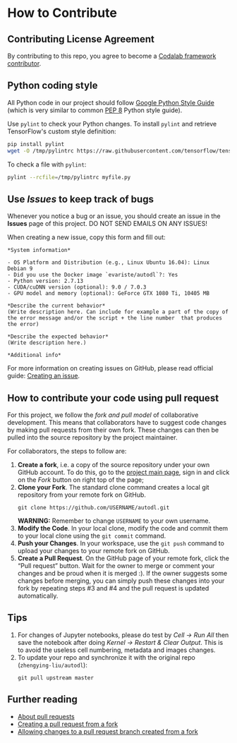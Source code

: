 How to Contribute
=================

## Contributing License Agreement
By contributing to this repo, you agree to become a [Codalab framework contributor](https://github.com/codalab/codalab-competitions/blob/master/docs/Community-Governance.md).

## Python coding style

All Python code in our project should follow
[Google Python Style Guide](https://github.com/google/styleguide/blob/gh-pages/pyguide.md) (which is very similar to common [PEP 8](https://www.python.org/dev/peps/pep-0008/) Python style guide).

Use `pylint` to check your Python changes. To install `pylint` and
retrieve TensorFlow's custom style definition:

```bash
pip install pylint
wget -O /tmp/pylintrc https://raw.githubusercontent.com/tensorflow/tensorflow/master/tensorflow/tools/ci_build/pylintrc
```

To check a file with `pylint`:

```bash
pylint --rcfile=/tmp/pylintrc myfile.py
```

## Use *Issues* to keep track of bugs
Whenever you notice a bug or an issue, you should create an issue in the **Issues** page of this project. DO NOT SEND EMAILS ON ANY ISSUES!

When creating a new issue, copy this form and fill out:

```
*System information*

- OS Platform and Distribution (e.g., Linux Ubuntu 16.04): Linux Debian 9
- Did you use the Docker image `evariste/autodl`?: Yes
- Python version: 2.7.13
- CUDA/cuDNN version (optional): 9.0 / 7.0.3
- GPU model and memory (optional): GeForce GTX 1080 Ti, 10405 MB

*Describe the current behavior*
(Write description here. Can include for example a part of the copy of the error message and/or the script + the line number  that produces the error)

*Describe the expected behavior*
(Write description here.)

*Additional info*
```

For more information on creating issues on GitHub, please read official guide: [Creating an issue](https://help.github.com/en/articles/creating-an-issue).


## How to contribute your code using pull request
For this project, we follow the *fork and pull model* of collaborative development. 
This means that collaborators have to suggest code changes by making pull requests from their own fork. These changes can then be pulled into the source repository by the project maintainer.

For collaborators, the steps to follow are:
1. **Create a fork**, i.e. a copy of the source repository under your own GitHub account. To do this, go to the [project main page](https://github.com/zhengying-liu/autodl), sign in and click on the *Fork* button on right top of the page;
2. **Clone your Fork**. The standard clone command creates a local git repository from your remote fork on GitHub.
    ```
    git clone https://github.com/USERNAME/autodl.git
    ```
    **WARNING:** Remember to change `USERNAME` to your own username.
3. **Modify the Code**. In your local clone, modify the code and commit them to your local clone using the `git commit` command.
4. **Push your Changes**. In your workspace, use the `git push` command to upload your changes to your remote fork on GitHub.
5. **Create a Pull Request**. On the GitHub page of your remote fork, click the “Pull request” button. Wait for the owner to merge or comment your changes and be proud when it is merged :). If the owner suggests some changes before merging, you can simply push these changes into your fork by repeating steps #3 and #4 and the pull request is updated automatically.

<!--
Some material is borrowed from https://reflectoring.io/github-fork-and-pull/)
-->

## Tips
1. For changes of Jupyter notebooks, please do test by *Cell -> Run All* then save the notebook after doing *Kernel -> Restart & Clear Output*. This is to avoid the useless cell numbering, metadata and images changes.
2. To update your repo and synchronize it with the original repo (`zhengying-liu/autodl`):
    ```
    git pull upstream master
    ```

## Further reading
- [About pull requests](https://help.github.com/en/articles/about-pull-requests)
- [Creating a pull request from a fork](https://help.github.com/en/articles/creating-a-pull-request-from-a-fork)
- [Allowing changes to a pull request branch created from a fork](https://help.github.com/en/articles/allowing-changes-to-a-pull-request-branch-created-from-a-fork)
